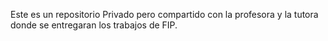 Este es un repositorio Privado pero compartido con la profesora y la tutora donde se entregaran los trabajos de FIP.
